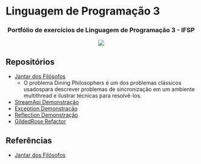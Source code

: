 # Linguagem de Programação 3

<h3 align="center">
Portfólio de exercícios de Linguagem de Programação 3 - IFSP
</h3>

<p align="center">
  <img src="https://media3.giphy.com/media/pbKm7MzxYIdIA/giphy.gif?cid=790b7611c481aa40592f00514b93936e56f744701fb2f716&rid=giphy.gif&ct=g"/>
<p>
  
## Repositórios
* [Jantar dos Filósofos](https://github.com/luluopa/LP3A5-atividades/tree/main/Jantar%20dos%20Filosofos/src/main/java/br/com/lp3a5/ifsp)
    * O problema Dining Philosophers é um dos problemas clássicos usados ​​para descrever problemas de sincronização em um ambiente multithread e ilustrar técnicas para resolvê-los.
* [StreamApi Demonstração](https://github.com/luluopa/LP3A5-atividades/tree/main/StreamApi%20Demonstracao/src/main/java/br/com/lp3a5/ifsp) 
* [Exception Demonstração](https://github.com/luluopa/LP3A5-atividades/tree/main/Exception%20Demonstracao/src/main/java/br/com/lp3a5/ifsp) 
* [Reflection Demonstração](https://github.com/luluopa/LP3A5-atividades/tree/main/Reflection%20Demonstracao/src/main/java/br/com/lp3a5/ifsp) 
* [GildedRose Refactor](https://github.com/luluopa/LP3A5-atividades/tree/main/GildedRose%20Refactor/src/main/java/com/gildedrose) 
 
## Referências
* [Jantar dos Filósofos](https://www.baeldung.com/java-dining-philoshophers#:~:text=The%20Dining%20Philosophers%20problem%20is,computers%20accessing%20tape%20drive%20peripherals.)
